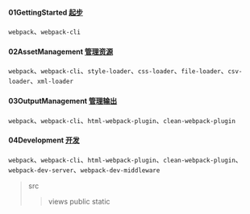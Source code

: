 #### 01GettingStarted [起步](https://www.webpackjs.com/guides/getting-started/)
`webpack`、`webpack-cli`

#### 02AssetManagement [管理资源](https://www.webpackjs.com/guides/asset-management/)
`webpack`、`webpack-cli`、`style-loader`、`css-loader`、`file-loader`、`csv-loader`、`xml-loader`

#### 03OutputManagement [管理输出](https://www.webpackjs.com/guides/output-management/)
`webpack`、`webpack-cli`、`html-webpack-plugin`、`clean-webpack-plugin`

#### 04Development [开发](https://www.webpackjs.com/guides/development/)
`webpack`、`webpack-cli`、`html-webpack-plugin`、`clean-webpack-plugin`、`webpack-dev-server`、`webpack-dev-middleware`

> src
> > views
> public
> > static
